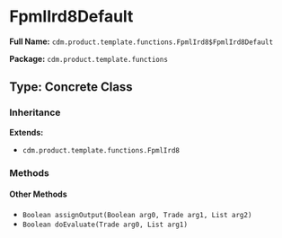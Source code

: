 # FpmlIrd8Default

**Full Name:** `cdm.product.template.functions.FpmlIrd8$FpmlIrd8Default`

**Package:** `cdm.product.template.functions`

## Type: Concrete Class

### Inheritance

**Extends:**
- `cdm.product.template.functions.FpmlIrd8`

### Methods

#### Other Methods

- `Boolean assignOutput(Boolean arg0, Trade arg1, List arg2)`
- `Boolean doEvaluate(Trade arg0, List arg1)`

